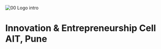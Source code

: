![00 Logo intro](https://user-images.githubusercontent.com/94730528/195395292-e4f86833-2e72-45a1-ab53-8e0b1d2f28a3.gif)

<h1 style="justify-content:center;">Innovation & Entrepreneurship Cell AIT, Pune</h1>


